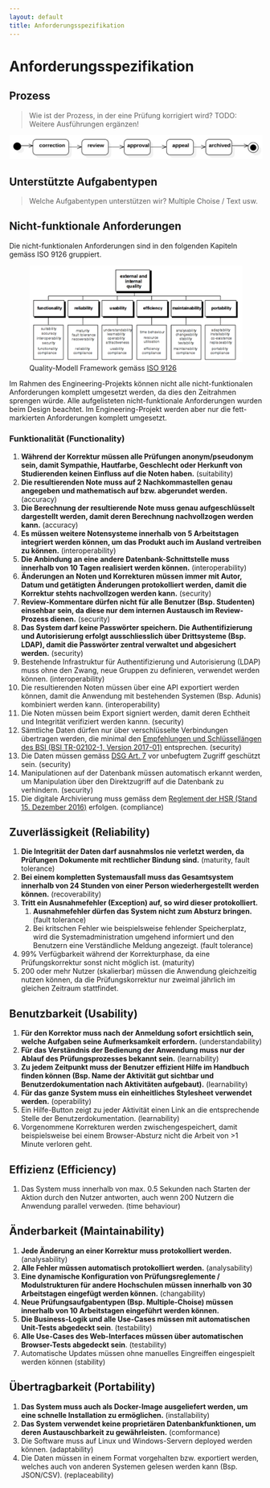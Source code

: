 ```yaml
---
layout: default
title: Anforderungsspezifikation
---
```


# Anforderungsspezifikation

## Prozess
> Wie ist der Prozess, in der eine Prüfung korrigiert wird?
> TODO: Weitere Ausführungen ergänzen!

![](resources/exam_states.svg)

## Unterstützte Aufgabentypen
> Welche Aufgabentypen unterstützen wir? Multiple Choise / Text usw.


## Nicht-funktionale Anforderungen

Die nicht-funktionalen Anforderungen sind in den folgenden Kapiteln gemäss ISO 9126 gruppiert.

<figure>
<img src="resources/iso_9126_quality_model.png">
<figcaption>Quality-Modell Framework gemäss <a href="http://www.cse.unsw.edu.au/~cs3710/PMmaterials/Resources/9126-1%20Standard.pdf">ISO 9126</a></figcaption>
</figure>

Im Rahmen des Engineering-Projekts können nicht alle nicht-funktionalen Anforderungen komplett umgesetzt werden, da dies den Zeitrahmen sprengen würde.
Alle aufgelisteten nicht-funktionale Anforderungen wurden beim Design beachtet. Im Engineering-Projekt werden aber nur die fett-markierten Anforderungen komplett umgesetzt.

### Funktionalität (Functionality)

1. **Während der Korrektur müssen alle Prüfungen anonym/pseudonym sein, damit Sympathie, Hautfarbe, Geschlecht oder Herkunft von Studierenden keinen Einfluss auf die Noten haben.** (suitability)
2. **Die resultierenden Note muss auf 2 Nachkommastellen genau angegeben und mathematisch auf bzw. abgerundet werden.** (accuracy)
3. **Die Berechnung der resultierende Note muss genau aufgeschlüsselt dargestellt werden, damit deren Berechnung nachvollzogen werden kann.**  (accuracy)
4. **Es müssen weitere Notensysteme innerhalb von 5 Arbeitstagen integriert werden können, um das Produkt auch im Ausland vertreiben zu können.** (interoperability)
5. **Die Anbindung an eine andere Datenbank-Schnittstelle muss innerhalb von 10 Tagen realisiert werden können.** (interoperability)
6. **Änderungen an Noten und Korrekturen müssen immer mit Autor, Datum und getätigten Änderungen protokolliert werden, damit die Korrektur stehts nachvollzogen werden kann.** (security)
7. **Review-Kommentare dürfen nicht für alle Benutzer (Bsp. Studenten) einsehbar sein, da diese nur dem internen Austausch im Review-Prozess dienen.** (security)
8. **Das System darf keine Passwörter speichern. Die Authentifizierung und Autorisierung erfolgt ausschliesslich über Drittsysteme (Bsp. LDAP), damit die Passwörter zentral verwaltet und abgesichert werden.** (security)
9. Bestehende Infrastruktur für Authentifizierung und Autorisierung (LDAP) muss ohne den Zwang, neue Gruppen zu definieren, verwendet werden können. (interoperability)
10. Die resultierenden Noten müssen über eine API exportiert werden können, damit die Anwendung mit bestehenden Systemen (Bsp. Adunis) kombiniert werden kann.  (interoperability)
11. Die Noten müssen beim Export signiert werden, damit deren Echtheit und Integrität verifiziert werden kannn. (security)
12. Sämtliche Daten dürfen nur über verschlüsselte Verbindungen übertragen werden, die minimal den [Empfehlungen und Schlüssellängen des BSI (BSI TR-02102-1, Version 2017-01)](https://www.bsi.bund.de/SharedDocs/Downloads/DE/BSI/Publikationen/TechnischeRichtlinien/TR02102/BSI-TR-02102.pdf;jsessionid=D931A7BAEAA3051CEC548F944E39CA15.1_cid360?__blob=publicationFile&v=3) entsprechen. (security)
13. Die Daten müssen gemäss [DSG Art. 7](https://www.admin.ch/opc/de/classified-compilation/19920153/index.html#a7) vor unbefugtem Zugriff geschützt sein. (security)
14. Manipulationen auf der Datenbank müssen automatisch erkannt werden, um Manipulation über den Direktzugriff auf die Datenbank zu verhindern. (security)
15. Die digitale Archivierung muss gemäss dem [Reglement der HSR (Stand 15. Dezember 2016)](https://www.hsr.ch/index.php?eID=tx_nawsecuredl&u=0&g=0&t=1489320430&hash=f9d9dba4e0bff31b13f5819829b710d15dc25654&file=fileadmin/user_upload/customers/hsr/HSR-INTERN/Schulleitung/Reglemente/BSc_Pruefungsreglement_Neuausgabe_15._Dezember_2016.pdf) erfolgen. (compliance)

## Zuverlässigkeit (Reliability)

1. **Die Integrität der Daten darf ausnahmslos nie verletzt werden, da Prüfungen Dokumente mit rechtlicher Bindung sind.** (maturity, fault tolerance)
2. **Bei einem kompletten Systemausfall muss das Gesamtsystem innerhalb von 24 Stunden von einer Person wiederhergestellt werden können.** (recoverability)
3. **Tritt ein Ausnahmefehler (Exception) auf, so wird dieser protokolliert.**
    1. **Ausnahmefehler dürfen das System nicht zum Absturz bringen.** (fault tolerance)
    2. Bei kritschen Fehler wie beispielsweise fehlender Speicherplatz, wird die Systemadministration umgehend informiert und den Benutzern eine Verständliche Meldung angezeigt. (fault tolerance)
4. 99% Verfügbarkeit während der Korrekturphase, da eine Prüfungskorrektur sonst nicht möglich ist. (maturity)
5. 200 oder mehr Nutzer (skalierbar) müssen die Anwendung gleichzeitig nutzen können, da die Prüfungskorrektur nur zweimal jährlich im gleichen Zeitraum stattfindet.

## Benutzbarkeit (Usability)
1. **Für den Korrektor muss nach der Anmeldung sofort ersichtlich sein, welche Aufgaben seine Aufmerksamkeit erfordern.** (understandability)
2. **Für das Verständnis der Bedienung der Anwendung muss nur der Ablauf des Prüfungsprozesses bekannt sein.** (learnability)
3. **Zu jedem Zeitpunkt muss der Benutzer effizient Hilfe im Handbuch finden können (Bsp. Name der Aktivität gut sichtbar und Benutzerdokumentation nach Aktivitäten aufgebaut).** (learnability)
4. **Für das ganze System muss ein einheitliches Stylesheet verwendet werden.** (operability)
5. Ein Hilfe-Button zeigt zu jeder Aktivität einen Link an die entsprechende Stelle der Benutzerdokumentation. (learnability)
6. Vorgenommene Korrekturen werden zwischengespeichert, damit beispielsweise bei einem Browser-Absturz nicht die Arbeit von >1 Minute verloren geht.

## Effizienz (Efficiency)
1. Das System muss innerhalb von max. 0.5 Sekunden nach Starten der Aktion durch den Nutzer antworten, auch wenn 200 Nutzern die Anwendung parallel verweden. (time behaviour)

## Änderbarkeit (Maintainability)
1. **Jede Änderung an einer Korrektur muss protokolliert werden.** (analysability)
2. **Alle Fehler müssen automatisch protokolliert werden.** (analysability)
3. **Eine dynamische Konfiguration von Prüfungsreglemente / Modulstrukturen für andere Hochschulen müssen innerhalb von 30 Arbeitstagen eingefügt werden können.** (changability)
4. **Neue Prüfungsaufgabentypen (Bsp. Multiple-Choise) müssen innerhalb von 10 Arbeitstagen eingeführt werden können.**
5. **Die Business-Logik und alle Use-Cases müssen mit automatischen Unit-Tests abgedeckt sein**. (testability)
6. **Alle Use-Cases des Web-Interfaces müssen über automatischen Browser-Tests abgedeckt sein**. (testability)
7. Automatische Updates müssen ohne manuelles Eingreiffen eingespielt werden können (stability)

## Übertragbarkeit (Portability)
1. **Das System muss auch als Docker-Image ausgeliefert werden, um eine schnelle Installation zu ermöglichen.** (installability)
2. **Das System verwendet keine proprietären Datenbankfunktionen, um deren Austauschbarkeit zu gewährleisten.** (comformance)
3. Die Software muss auf Linux und Windows-Servern deployed werden können. (adaptability)
4. Die Daten müssen in einem Format vorgehalten bzw. exportiert werden, welches auch von anderen Systemen gelesen werden kann (Bsp. JSON/CSV). (replaceability)

